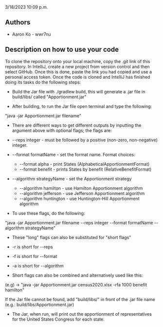 3/18/2023 10:09 p.m.

## Authors

* Aaron Ko - wwr7nu

## Description on how to use your code
To clone the repository onto your local machine, copy the .git link of this repository. In IntelliJ, create a new project
from version control and then select GitHub. Once this is done, paste the link you had copied and use a personal
access token. Once the code is cloned and IntelliJ has finished doing its tasks do the following steps:

* Build the Jar file with ./gradlew build, this will generate a .jar file in build/libs/ called "Apportionment.jar"

* After building, to run the Jar file open terminal and type the following:

"java -jar Apportionment.jar filename"

* There are different ways to get different outputs by inputting the argument above with optional flags; the flags are:

* --reps integer - must be followed by a positive (non-zero, non-negative) integer.
* --format formatName - set the format name. Format choices:
   * --format alpha - print States (AlphabeticalApportionmentFormat)
    * --format benefit - prints States by benefit (RelativeBenefitFormat)
* --algorithm strategyName - set the Apportionment strategy
  * --algorithm hamilton - use Hamilton Apportionment algorithm
  * --algorithm jefferson  - use Jefferson Apportionment algorithm
  * --algorithm huntington - use Huntington-Hill Apportionment algorithm

* To use these flags, do the following:

"java -jar Apportionment.jar filename --reps integer --format formatName --algorithm strategyName"

* These "long" flags can also be substituted for "short flags"

* -r is short for --reps
* -f is short for --format
* -a is short for --algorithm

* Short flags can also be combined and alternatively used like this:

(e.g) -> "java -jar Apportionment.jar census2020.xlsx -rfa 1000 benefit hamilton"

If the Jar file cannot be found, add "build/libs/" in front of the .jar file name (e.g.: build/libs/Apportionment.jar)

* The Jar, when run, will print out the apportionment of representatives for the United States Congress for each state.
